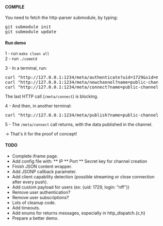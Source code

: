 #### COMPILE

You need to fetch the http-parser submodule, by typing:
<pre>
git submodule init
git submodule update
</pre>


#### Run demo
1 - run `make clean all`  
2 - run `./cometd`

3 - In a terminal, run:
<pre>
curl "http://127.0.0.1:1234/meta/authenticate?uid=1729&sid=my-secret-sid"
curl "http://127.0.0.1:1234/meta/newchannel?name=public-channel&key=secret-key-used-to-create-channels"
curl "http://127.0.0.1:1234/meta/connect?name=public-channel&uid=1729&sid=my-secret-sid"
</pre>
The last HTTP call (`/meta/connect`) is blocking.


4 - And then, in another terminal:
<pre>
curl "http://127.0.0.1:1234/meta/publish?name=public-channel&data=hello-world-of-comet&uid=1729&sid=my-secret-sid"
</pre>

5 - The `/meta/connect` call returns, with the data published in the channel.

→ That's it for the proof of concept!

#### TODO
* Complete iframe page.
* Add config file with:
** IP
** Port
** Secret key for channel creation
* Finish  JSON content wrapper.
* Add JSONP callback parameter.
* Add client capability detection (possible streaming or close connection after every push).
* Add custom payload for users (ex: {uid: 1729, login: "nff"})
* Remove user authentication?
* Remove user subscriptions?
* Lots of cleanup code.
* Add timeouts.
* Add enums for returns messages, especially in http_dispatch.{c,h}
* Prepare a better demo.
